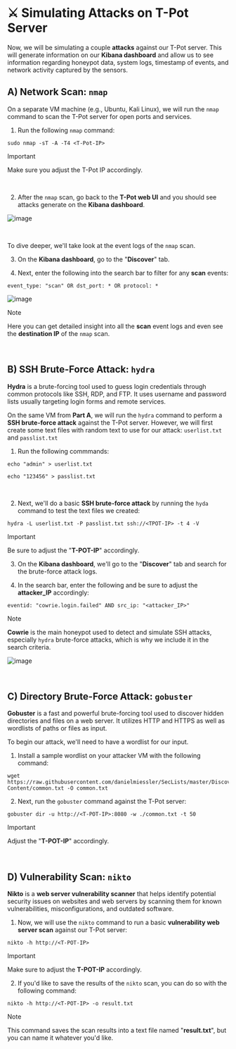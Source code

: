 # ⚔️ Simulating Attacks on T-Pot Server

Now, we will be simulating a couple **attacks** against our T-Pot server. This will generate information on our **Kibana dashboard** and allow us to see information regarding honeypot data, system logs, timestamp of events, and network activity captured by the sensors.

## A) Network Scan: `nmap`

On a separate VM machine (e.g., Ubuntu, Kali Linux), we will run the `nmap` command to scan the T-Pot server for open ports and services.

1. Run the following `nmap` command:
   
````
sudo nmap -sT -A -T4 <T-Pot-IP>
````

> [!IMPORTANT]
> Make sure you adjust the T-Pot IP accordingly.

</br>

2. After the `nmap` scan, go back to the **T-Pot web UI** and you should see attacks generate on the **Kibana dashboard**.

![image](https://github.com/user-attachments/assets/be5e344a-ea2e-4188-97a0-205d89780634)

</br>

To dive deeper, we'll take look at the event logs of the `nmap` scan.

3. On the **Kibana dashboard**, go to the "**Discover**" tab.

4. Next, enter the following into the search bar to filter for any **scan** events:

````
event_type: "scan" OR dst_port: * OR protocol: * 
````

![image](https://github.com/user-attachments/assets/b80be3ec-b340-4207-9232-aee94407f3f9)

> [!NOTE]
> Here you can get detailed insight into all the **scan** event logs and even see the **destination IP** of the `nmap` scan. 

</br>

## B) SSH Brute-Force Attack: `hydra`

**Hydra** is a brute-forcing tool used to guess login credentials through common protocols like SSH, RDP, and FTP. It uses username and password lists usually targeting login forms and remote services.

On the same VM from **Part A**, we will run the `hydra` command to perform a **SSH brute-force attack** against the T-Pot server. However, we will first create some text files with random text to use for our attack:  `userlist.txt` and `passlist.txt`

1. Run the following commmands:

````
echo "admin" > userlist.txt
````
````
echo "123456" > passlist.txt
````

</br>

2. Next, we'll do a basic **SSH brute-force attack** by running the `hyda` command to test the text files we created:

````
hydra -L userlist.txt -P passlist.txt ssh://<TPOT-IP> -t 4 -V
````

> [!IMPORTANT]
> Be sure to adjust the "**T-POT-IP**" accordingly.


3. On the **Kibana dashboard**, we'll go to the "**Discover**" tab and search for the brute-force attack logs.

4. In the search bar, enter the following and be sure to adjust the **attacker_IP** accordingly:

````
eventid: "cowrie.login.failed" AND src_ip: "<attacker_IP>"
````

> [!NOTE]
> **Cowrie** is the main honeypot used to detect and simulate SSH attacks, especially `hydra` brute-force attacks, which is why we include it in the search criteria.

![image](https://github.com/user-attachments/assets/005acc1d-a7e4-473e-a063-e639ec0bc907)

</br>

## C) Directory Brute-Force Attack: `gobuster`

**Gobuster** is a fast and powerful brute-forcing tool used to discover hidden directories and files on a web server. It utilizes HTTP and HTTPS as well as wordlists of paths or files as input.

To begin our attack, we'll need to have a wordlist for our input. 

1. Install a sample wordlist on your attacker VM with the following command:

````
wget https://raw.githubusercontent.com/danielmiessler/SecLists/master/Discovery/Web-Content/common.txt -O common.txt
````

2. Next, run the `gobuster` command against the T-Pot server:

````
gobuster dir -u http://<T-POT-IP>:8080 -w ./common.txt -t 50
````

> [!IMPORTANT]
> Adjust the "**T-POT-IP**" accordingly.

</br>

## D) Vulnerability Scan: `nikto`

**Nikto** is a **web server vulnerability scanner** that helps identify potential security issues on websites and web servers by scanning them for known vulnerabilities, misconfigurations, and outdated software.

1. Now, we will use the `nikto` command to run a basic **vulnerability web server scan** against our T-Pot server:

````
nikto -h http://<T-POT-IP>
````

> [!IMPORTANT]
> Make sure to adjust the **T-POT-IP** accordingly.

2. If you'd like to save the results of the `nikto` scan, you can do so with the following command:

````
nikto -h http://<T-POT-IP> -o result.txt
````

> [!NOTE]
> This command saves the scan results into a text file named "**result.txt**", but you can name it whatever you'd like.

